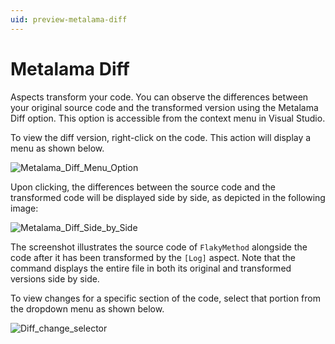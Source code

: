 ```yaml
---
uid: preview-metalama-diff
---
```


# Metalama Diff

Aspects transform your code. You can observe the differences between your original source code and the transformed version using the Metalama Diff option. This option is accessible from the context menu in Visual Studio.

To view the diff version, right-click on the code. This action will display a menu as shown below.

![Metalama_Diff_Menu_Option](images/showing_metalama_diff_option.png)

Upon clicking, the differences between the source code and the transformed code will be displayed side by side, as depicted in the following image:

![Metalama_Diff_Side_by_Side](images/lama_diff_side_by_side.png)

The screenshot illustrates the source code of `FlakyMethod` alongside the code after it has been transformed by the `[Log]` aspect. Note that the command displays the entire file in both its original and transformed versions side by side.

To view changes for a specific section of the code, select that portion from the dropdown menu as shown below.

![Diff_change_selector](images/metalama_diff_change_view_selector.png)


